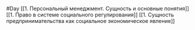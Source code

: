#Day 
[[1. Персональный менеджмент. Сущность и основные понятия]]
[[1. Право в системе социального регулирования]]
[[1. Сущность предпринимательства как социальное экономическое явление]]
